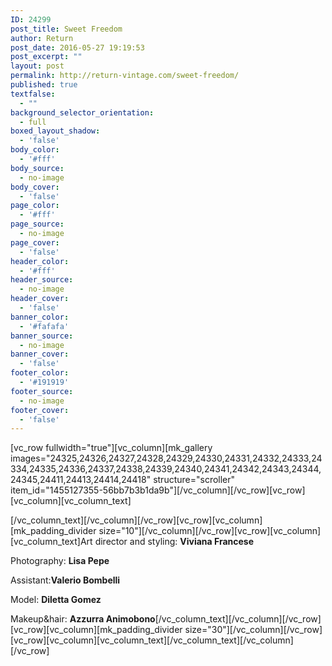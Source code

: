 ```yaml
---
ID: 24299
post_title: Sweet Freedom
author: Return
post_date: 2016-05-27 19:19:53
post_excerpt: ""
layout: post
permalink: http://return-vintage.com/sweet-freedom/
published: true
textfalse:
  - ""
background_selector_orientation:
  - full
boxed_layout_shadow:
  - 'false'
body_color:
  - '#fff'
body_source:
  - no-image
body_cover:
  - 'false'
page_color:
  - '#fff'
page_source:
  - no-image
page_cover:
  - 'false'
header_color:
  - '#fff'
header_source:
  - no-image
header_cover:
  - 'false'
banner_color:
  - '#fafafa'
banner_source:
  - no-image
banner_cover:
  - 'false'
footer_color:
  - '#191919'
footer_source:
  - no-image
footer_cover:
  - 'false'
---
```

[vc_row fullwidth="true"][vc_column][mk_gallery images="24325,24326,24327,24328,24329,24330,24331,24332,24333,24334,24335,24336,24337,24338,24339,24340,24341,24342,24343,24344,24345,24411,24413,24414,24418" structure="scroller" item_id="1455127355-56bb7b3b1da9b"][/vc_column][/vc_row][vc_row][vc_column][vc_column_text]

[/vc_column_text][/vc_column][/vc_row][vc_row][vc_column][mk_padding_divider size="10"][/vc_column][/vc_row][vc_row][vc_column][vc_column_text]Art director and styling: <strong>Viviana Francese</strong>

Photography: <strong>Lisa Pepe</strong>

Assistant:<strong>Valerio Bombelli</strong>

<span style="font-weight: 400;">Model: <strong>Diletta Gomez</strong></span>

<span style="font-weight: 400;">Makeup&amp;hair: </span><b>Azzurra Animobono</b>[/vc_column_text][/vc_column][/vc_row][vc_row][vc_column][mk_padding_divider size="30"][/vc_column][/vc_row][vc_row][vc_column][vc_column_text][/vc_column_text][/vc_column][/vc_row]
